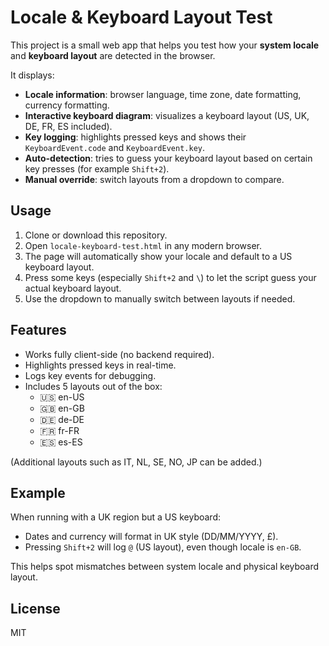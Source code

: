 # Locale & Keyboard Layout Test

This project is a small web app that helps you test how your **system locale** and **keyboard layout** are detected in the browser.  

It displays:  
- **Locale information**: browser language, time zone, date formatting, currency formatting.  
- **Interactive keyboard diagram**: visualizes a keyboard layout (US, UK, DE, FR, ES included).  
- **Key logging**: highlights pressed keys and shows their `KeyboardEvent.code` and `KeyboardEvent.key`.  
- **Auto-detection**: tries to guess your keyboard layout based on certain key presses (for example `Shift+2`).  
- **Manual override**: switch layouts from a dropdown to compare.

## Usage

1. Clone or download this repository.  
2. Open `locale-keyboard-test.html` in any modern browser.  
3. The page will automatically show your locale and default to a US keyboard layout.  
4. Press some keys (especially `Shift+2` and `\`) to let the script guess your actual keyboard layout.  
5. Use the dropdown to manually switch between layouts if needed.

## Features

- Works fully client-side (no backend required).  
- Highlights pressed keys in real-time.  
- Logs key events for debugging.  
- Includes 5 layouts out of the box:
  - 🇺🇸 en-US  
  - 🇬🇧 en-GB  
  - 🇩🇪 de-DE  
  - 🇫🇷 fr-FR  
  - 🇪🇸 es-ES  

(Additional layouts such as IT, NL, SE, NO, JP can be added.)

## Example

When running with a UK region but a US keyboard:
- Dates and currency will format in UK style (DD/MM/YYYY, £).  
- Pressing `Shift+2` will log `@` (US layout), even though locale is `en-GB`.  

This helps spot mismatches between system locale and physical keyboard layout.

## License

MIT
